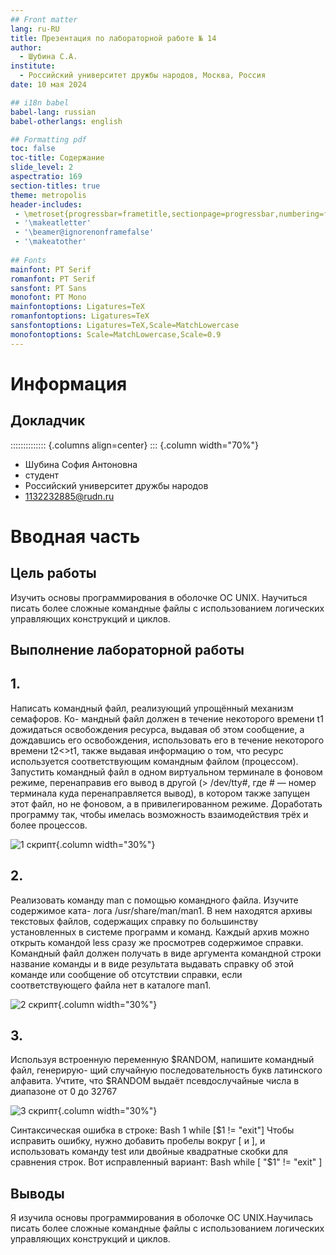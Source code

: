 ```yaml
---
## Front matter
lang: ru-RU
title: Презентация по лабораторной работе № 14
author:
  - Шубина С.А.
institute:
  - Российский университет дружбы народов, Москва, Россия
date: 10 мая 2024

## i18n babel
babel-lang: russian
babel-otherlangs: english

## Formatting pdf
toc: false
toc-title: Содержание
slide_level: 2
aspectratio: 169
section-titles: true
theme: metropolis
header-includes:
 - \metroset{progressbar=frametitle,sectionpage=progressbar,numbering=fraction}
 - '\makeatletter'
 - '\beamer@ignorenonframefalse'
 - '\makeatother'
 
## Fonts
mainfont: PT Serif
romanfont: PT Serif
sansfont: PT Sans
monofont: PT Mono
mainfontoptions: Ligatures=TeX
romanfontoptions: Ligatures=TeX
sansfontoptions: Ligatures=TeX,Scale=MatchLowercase
monofontoptions: Scale=MatchLowercase,Scale=0.9
---
```


# Информация

## Докладчик

:::::::::::::: {.columns align=center}
::: {.column width="70%"}

  * Шубина София Антоновна
  * студент
  * Российский университет дружбы народов
  * [1132232885@rudn.ru](mailto:1132232885@rudn.ru)


# Вводная часть

## Цель работы
Изучить основы программирования в оболочке ОС UNIX. Научиться писать более сложные командные файлы с использованием логических управляющих конструкций и циклов.

## Выполнение лабораторной работы
## 1.
 Написать командный файл, реализующий упрощённый механизм семафоров. Ко-
мандный файл должен в течение некоторого времени t1 дожидаться освобождения
ресурса, выдавая об этом сообщение, а дождавшись его освобождения, использовать
его в течение некоторого времени t2<>t1, также выдавая информацию о том, что
ресурс используется соответствующим командным файлом (процессом). Запустить
командный файл в одном виртуальном терминале в фоновом режиме, перенаправив
его вывод в другой (> /dev/tty#, где # — номер терминала куда перенаправляется
вывод), в котором также запущен этот файл, но не фоновом, а в привилегированном
режиме. Доработать программу так, чтобы имелась возможность взаимодействия трёх
и более процессов.

![1 скрипт](image/1.png){.column width="30%"}

## 2.
 Реализовать команду man с помощью командного файла. Изучите содержимое ката-
лога /usr/share/man/man1. В нем находятся архивы текстовых файлов, содержащих
справку по большинству установленных в системе программ и команд. Каждый архив
можно открыть командой less сразу же просмотрев содержимое справки. Командный
файл должен получать в виде аргумента командной строки название команды и в виде
результата выдавать справку об этой команде или сообщение об отсутствии справки,
если соответствующего файла нет в каталоге man1.

![2 скрипт](image/2.png){.column width="30%"}
## 3.
 Используя встроенную переменную $RANDOM, напишите командный файл, генерирую-
щий случайную последовательность букв латинского алфавита. Учтите, что $RANDOM
выдаёт псевдослучайные числа в диапазоне от 0 до 32767

![3 скрипт](image/3.png){.column width="30%"}

Синтаксическая ошибка в строке:
Bash
1 while [$1 != "exit"]
Чтобы исправить ошибку, нужно добавить пробелы вокруг [ и ], и использовать команду test или двойные квадратные скобки для сравнения строк. Вот исправленный вариант:
Bash
while [ "$1" != "exit" ]

## Выводы

Я изучила основы программирования в оболочке OC UNIX.Научилась писать более сложные командные файлы с использованием логических управляющих конструкций и циклов.

